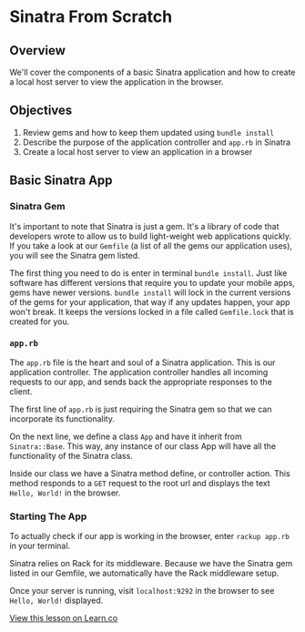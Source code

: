 # Sinatra From Scratch

## Overview

We'll cover the components of a basic Sinatra application and how to create a local host server to view the application in the browser.

## Objectives

1. Review gems and how to keep them updated using `bundle install`
2. Describe the purpose of the application controller and `app.rb` in Sinatra
3. Create a local host server to view an application in a browser


## Basic Sinatra App

### Sinatra Gem

It's important to note that Sinatra is just a gem. It's a library of code that developers wrote to allow us to build light-weight web applications quickly. If you take a look at our `Gemfile` (a list of all the gems our application uses), you will see the Sinatra gem listed.

The first thing you need to do is enter in terminal `bundle install`. Just like software has different versions that require you to update your mobile apps, gems have newer versions. `bundle install` will lock in the current versions of the gems for your application, that way if any updates happen, your app won't break. It keeps the versions locked in a file called `Gemfile.lock` that is created for you.

### `app.rb`

The `app.rb` file is the heart and soul of a Sinatra application. This is our application controller. The application controller handles all incoming requests to our app, and sends back the appropriate responses to the client.

The first line of `app.rb` is just requiring the Sinatra gem so that we can incorporate its functionality.

On the next line, we define a class `App` and have it inherit from `Sinatra::Base`. This way, any instance of our class App will have all the functionality of the Sinatra class.

Inside our class we have a Sinatra method define, or controller action. This method responds to a `GET` request to the root url and displays the text `Hello, World!` in the browser.


### Starting The App

To actually check if our app is working in the browser, enter `rackup app.rb` in your terminal. 

Sinatra relies on Rack for its middleware. Because we have the Sinatra gem listed in our Gemfile, we automatically have the Rack middleware setup.

Once your server is running, visit `localhost:9292` in the browser to see `Hello, World!` displayed.


<a href='https://learn.co/lessons/sinatra-from-scratch-readme' data-visibility='hidden'>View this lesson on Learn.co</a>
